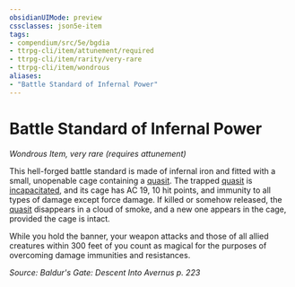 ```yaml
---
obsidianUIMode: preview
cssclasses: json5e-item
tags:
- compendium/src/5e/bgdia
- ttrpg-cli/item/attunement/required
- ttrpg-cli/item/rarity/very-rare
- ttrpg-cli/item/wondrous
aliases: 
- "Battle Standard of Infernal Power"
---
```

# Battle Standard of Infernal Power
*Wondrous Item, very rare (requires attunement)*  


This hell-forged battle standard is made of infernal iron and fitted with a small, unopenable cage containing a [quasit](compendium/bestiary/fiend/quasit.md). The trapped [quasit](compendium/bestiary/fiend/quasit.md) is [incapacitated](/compendium/rules/conditions.md#incapacitated), and its cage has AC 19, 10 hit points, and immunity to all types of damage except force damage. If killed or somehow released, the [quasit](compendium/bestiary/fiend/quasit.md) disappears in a cloud of smoke, and a new one appears in the cage, provided the cage is intact.

While you hold the banner, your weapon attacks and those of all allied creatures within 300 feet of you count as magical for the purposes of overcoming damage immunities and resistances.

*Source: Baldur's Gate: Descent Into Avernus p. 223*